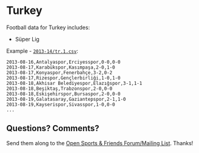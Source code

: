 # Turkey

Football data for Turkey includes:

- Süper Lig


Example - [`2013-14/tr.1.csv`](2013-14/tr.1.csv):

```
2013-08-16,Antalyaspor,Erciyesspor,0-0,0-0
2013-08-17,Karabükspor,Kasımpaşa,2-0,1-0
2013-08-17,Konyaspor,Fenerbahçe,3-2,0-2
2013-08-17,Rizespor,Gençlerbirliği,1-0,1-0
2013-08-18,Akhisar Belediyespor,Elazığspor,3-1,1-1
2013-08-18,Beşiktaş,Trabzonspor,2-0,0-0
2013-08-18,Eskişehirspor,Bursaspor,2-0,0-0
2013-08-19,Galatasaray,Gaziantepspor,2-1,1-0
2013-08-19,Kayserispor,Sivasspor,1-0,0-0
...
```


## Questions? Comments?

Send them along to the
[Open Sports & Friends Forum/Mailing List](http://groups.google.com/group/opensport).
Thanks!

